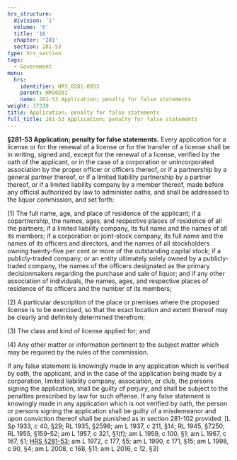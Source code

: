 ```yaml
---
hrs_structure:
  division: '1'
  volume: '5'
  title: '16'
  chapter: '281'
  section: 281-53
type: hrs_section
tags:
  - Government
menu:
  hrs:
    identifier: HRS_0281-0053
    parent: HRS0281
    name: 281-53 Application; penalty for false statements
weight: 37230
title: Application; penalty for false statements
full_title: 281-53 Application; penalty for false statements
---
```

**§281-53 Application; penalty for false statements.** Every application for a license or for the renewal of a license or for the transfer of a license shall be in writing, signed and, except for the renewal of a license, verified by the oath of the applicant, or in the case of a corporation or unincorporated association by the proper officer or officers thereof, or if a partnership by a general partner thereof, or if a limited liability partnership by a partner thereof, or if a limited liability company by a member thereof, made before any official authorized by law to administer oaths, and shall be addressed to the liquor commission, and set forth:

(1) The full name, age, and place of residence of the applicant; if a copartnership, the names, ages, and respective places of residence of all the partners; if a limited liability company, its full name and the names of all its members; if a corporation or joint-stock company, its full name and the names of its officers and directors, and the names of all stockholders owning twenty-five per cent or more of the outstanding capital stock; if a publicly-traded company, or an entity ultimately solely owned by a publicly-traded company, the names of the officers designated as the primary decisionmakers regarding the purchase and sale of liquor; and if any other association of individuals, the names, ages, and respective places of residence of its officers and the number of its members;

(2) A particular description of the place or premises where the proposed license is to be exercised, so that the exact location and extent thereof may be clearly and definitely determined therefrom;

(3) The class and kind of license applied for; and

(4) Any other matter or information pertinent to the subject matter which may be required by the rules of the commission.

If any false statement is knowingly made in any application which is verified by oath, the applicant, and in the case of the application being made by a corporation, limited liability company, association, or club, the persons signing the application, shall be guilty of perjury, and shall be subject to the penalties prescribed by law for such offense. If any false statement is knowingly made in any application which is not verified by oath, the person or persons signing the application shall be guilty of a misdemeanor and upon conviction thereof shall be punished as in section 281-102 provided. [L Sp 1933, c 40, §29; RL 1935, §2598; am L 1937, c 211, §14; RL 1945, §7250; RL 1955, §159-52; am L 1957, c 321, §1(f); am L 1959, c 100, §1; am L 1967, c 167, §1; [HRS §281-53](/title-16/chapter-281/section-281-53/); am L 1972, c 177, §5; am L 1990, c 171, §15; am L 1998, c 90, §4; am L 2008, c 168, §11; am L 2016, c 12, §3]